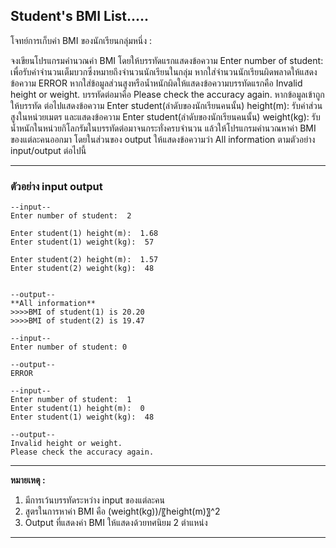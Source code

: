 ## Student's BMI List.....

โจทย์การเก็บค่า  BMI ของนักเรียนกลุ่มหนึ่ง  :

จงเขียนโปรแกรมคำนวณค่า BMI โดยให้บรรทัดแรกแสดงข้อความ Enter number of student:
เพื่อรับค่าจำนวนเต็มบวกซึ่งหมายถึงจำนวนนักเรียนในกลุ่ม   หากใส่จำนวนนักเรียนผิดพลาดให้แสดงข้อความ ERROR
หากใส่ข้อมูลส่วนสูงหรือน้ำหนักผิดให้แสดงข้อความบรรทัดแรกคือ Invalid height or weight.
บรรทัดต่อมาคือ Please check the accuracy again. หากข้อมูลเข้าถูกให้บรรทัด
ต่อไปแสดงข้อความ Enter student(ลำดับของนักเรียนคนนั้น) height(m): รับค่าส่วนสูงในหน่วยเมตร
และแสดงข้อความ Enter student(ลำดับของนักเรียนคนนั้น) weight(kg): รับน้ำหนักในหน่วยกิโลกรัมในบรรทัดต่อมาจนกระทั่งครบจำนวน แล้วให้โปรแกรมคำนวณหาค่า BMI ของแต่ละคนออกมา โดยในส่วนของ output ให้แสดงข้อความว่า All information ตามตัวอย่าง input/output ต่อไปนี้

---

### **ตัวอย่าง** **input** **output**
```
--input--
Enter number of student:  2

Enter student(1) height(m):  1.68
Enter student(1) weight(kg):  57

Enter student(2) height(m):  1.57
Enter student(2) weight(kg):  48

    
--output--
**All information**
>>>>BMI of student(1) is 20.20 
>>>>BMI of student(2) is 19.47

```

```
--input--
Enter number of student: 0
    
--output--
ERROR
```

```
--input--
Enter number of student:  1
Enter student(1) height(m):  0
Enter student(1) weight(kg):  48
  
--output--
Invalid height or weight.
Please check the accuracy again.
```
---
**หมายเหตุ :**
1. มีการเว้นบรรทัดระหว่าง input  ของแต่ละคน
2. สูตรในการหาค่า BMI  คือ  (weight(kg))/〖height(m)〗^2 
3. Output  ที่แสดงค่า BMI ให้แสดงด้วยทศนิยม 2 ตำแหน่ง
---
